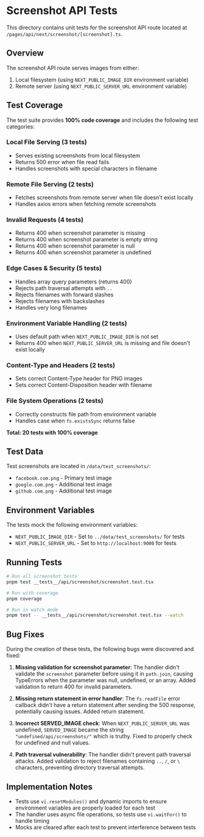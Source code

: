 # Screenshot API Tests

This directory contains unit tests for the screenshot API route located at `/pages/api/next/screenshot/[screenshot].ts`.

## Overview

The screenshot API route serves images from either:
1. Local filesystem (using `NEXT_PUBLIC_IMAGE_DIR` environment variable)
2. Remote server (using `NEXT_PUBLIC_SERVER_URL` environment variable)

## Test Coverage

The test suite provides **100% code coverage** and includes the following test categories:

### Local File Serving (3 tests)
- Serves existing screenshots from local filesystem
- Returns 500 error when file read fails
- Handles screenshots with special characters in filename

### Remote File Serving (2 tests)
- Fetches screenshots from remote server when file doesn't exist locally
- Handles axios errors when fetching remote screenshots

### Invalid Requests (4 tests)
- Returns 400 when screenshot parameter is missing
- Returns 400 when screenshot parameter is empty string
- Returns 400 when screenshot parameter is null
- Returns 400 when screenshot parameter is undefined

### Edge Cases & Security (5 tests)
- Handles array query parameters (returns 400)
- Rejects path traversal attempts with `..`
- Rejects filenames with forward slashes
- Rejects filenames with backslashes
- Handles very long filenames

### Environment Variable Handling (2 tests)
- Uses default path when `NEXT_PUBLIC_IMAGE_DIR` is not set
- Returns 400 when `NEXT_PUBLIC_SERVER_URL` is missing and file doesn't exist locally

### Content-Type and Headers (2 tests)
- Sets correct Content-Type header for PNG images
- Sets correct Content-Disposition header with filename

### File System Operations (2 tests)
- Correctly constructs file path from environment variable
- Handles case when `fs.existsSync` returns false

**Total: 20 tests with 100% coverage**

## Test Data

Test screenshots are located in `/data/test_screenshots/`:
- `facebook.com.png` - Primary test image
- `google.com.png` - Additional test image
- `github.com.png` - Additional test image

## Environment Variables

The tests mock the following environment variables:
- `NEXT_PUBLIC_IMAGE_DIR` - Set to `../data/test_screenshots/` for tests
- `NEXT_PUBLIC_SERVER_URL` - Set to `http://localhost:9000` for tests

## Running Tests

```bash
# Run all screenshot tests
pnpm test __tests__/api/screenshot/screenshot.test.tsx

# Run with coverage
pnpm coverage

# Run in watch mode
pnpm test -- __tests__/api/screenshot/screenshot.test.tsx --watch
```

## Bug Fixes

During the creation of these tests, the following bugs were discovered and fixed:

1. **Missing validation for screenshot parameter**: The handler didn't validate the `screenshot` parameter before using it in `path.join`, causing TypeErrors when the parameter was null, undefined, or an array. Added validation to return 400 for invalid parameters.

2. **Missing return statement in error handler**: The `fs.readFile` error callback didn't have a return statement after sending the 500 response, potentially causing issues. Added return statement.

3. **Incorrect SERVED_IMAGE check**: When `NEXT_PUBLIC_SERVER_URL` was undefined, `SERVED_IMAGE` became the string `"undefined/api/screenshots/"` which is truthy. Fixed to properly check for undefined and null values.

4. **Path traversal vulnerability**: The handler didn't prevent path traversal attacks. Added validation to reject filenames containing `..`, `/`, or `\` characters, preventing directory traversal attempts.

## Implementation Notes

- Tests use `vi.resetModules()` and dynamic imports to ensure environment variables are properly loaded for each test
- The handler uses async file operations, so tests use `vi.waitFor()` to handle timing
- Mocks are cleared after each test to prevent interference between tests
